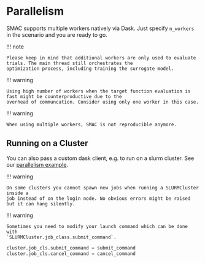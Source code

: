 # Parallelism

SMAC supports multiple workers natively via Dask. Just specify ``n_workers`` in the scenario and you are ready to go. 


!!! note
    
    Please keep in mind that additional workers are only used to evaluate trials. The main thread still orchestrates the
    optimization process, including training the surrogate model.


!!! warning

    Using high number of workers when the target function evaluation is fast might be counterproductive due to the 
    overhead of communcation. Consider using only one worker in this case.


!!! warning

    When using multiple workers, SMAC is not reproducible anymore.


## Running on a Cluster

You can also pass a custom dask client, e.g. to run on a slurm cluster.
See our [parallelism example](../../examples/1%20Basics/7_parallelization_cluster).

!!! warning

    On some clusters you cannot spawn new jobs when running a SLURMCluster inside a
    job instead of on the login node. No obvious errors might be raised but it can hang silently.

!!! warning

    Sometimes you need to modify your launch command which can be done with
    `SLURMCluster.job_class.submit_command`.    

```python
cluster.job_cls.submit_command = submit_command
cluster.job_cls.cancel_command = cancel_command
```